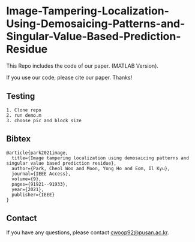 # Image-Tampering-Localization-Using-Demosaicing-Patterns-and-Singular-Value-Based-Prediction-Residue

This Repo includes the code of our paper. (MATLAB Version).

If you use our code, please cite our paper. Thanks!

## Testing
```
1. Clone repo
2. run demo.m
3. choose pic and block size
```

## Bibtex
```
@article{park2021image,
  title={Image tampering localization using demosaicing patterns and singular value based prediction residue},
  author={Park, Cheol Woo and Moon, Yong Ho and Eom, Il Kyu},
  journal={IEEE Access},
  volume={9},
  pages={91921--91933},
  year={2021},
  publisher={IEEE}
}
```

## Contact
If you have any questions, please contact cwoop92@pusan.ac.kr.
